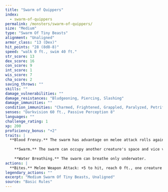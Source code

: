 ```yaml
---
title: "Swarm of Quippers"
index:
  - swarm-of-quippers
permalink: /monsters/swarm-of-quippers/
size: "Medium"
type: "Swarm Of Tiny Beasts"
alignment: "Unaligned"
armor_class: "13 (Dex)"
hit_points: "28 (8d8-8)"
speed: "walk 0 ft., swim 40 ft."
str_score: 13
dex_score: 16
con_score: 9
int_score: 1
wis_score: 7
cha_score: 2
saving_throws: ""
skills: ""
damage_vulnerabilities: ""
damage_resistances: "Bludgeoning, Piercing, Slashing"
damage_immunities: ""
condition_immunities: "Charmed, Frightened, Grappled, Paralyzed, Petrified, Prone, Restrained, Stunned"
senses: "Darkvision 60 ft., Passive Perception 8"
languages: ""
challenge_rating: 1
xp: 200
proficiency_bonus: "+2"
traits: |
  **Blood Frenzy.** The swarm has advantage on melee attack rolls against any creature that doesn't have all its hit points.
    
    **Swarm.** The swarm can occupy another creature's space and vice versa, and the swarm can move through any opening large enough for a Tiny quipper. The swarm can't regain hit points or gain temporary hit points.
    
    **Water Breathing.** The swarm can breathe only underwater.
actions: |
  **Bites.** Melee Weapon Attack: +5 to hit, reach 0 ft., one creature in the swarm's space. Hit: 14 (4d6) piercing damage, or 7 (2d6) piercing damage if the swarm has half of its hit points or fewer.  
legendary_actions: ""
excerpt: "Medium Swarm Of Tiny Beasts, Unaligned"
source: "Basic Rules"
---
```

